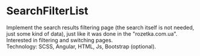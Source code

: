 # SearchFilterList
Implement the search results filtering page (the search itself is not needed, just some kind of data), 
just like it was done in the "rozetka.com.ua". Interested in filtering and switching pages.  
Technology: SCSS, Angular, HTML, Js, Bootstrap (optional).
